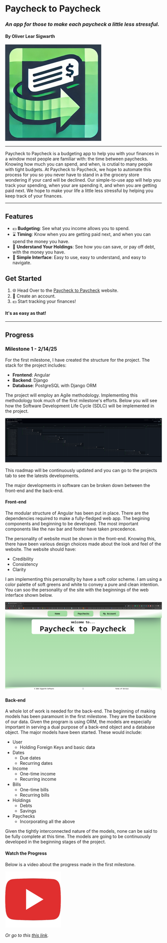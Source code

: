 # Paycheck to Paycheck
### _An app for those to make each paycheck a little less stressful._
#### By Oliver Lear Sigwarth

[![Paycheck to Paycheck Logo](./angular/assets/images/logo/logo_cropped_small.png)]()

---

Paycheck to Paycheck is a budgeting app to help you with your finances in a
window most people are familiar with: the time between paychecks. Knowing how
much you can spend, and when, is crutial to many people with tight budgets. At
Paycheck to Paycheck, we hope to automate this process for you so you never
have to stand in a the grocery store wondering if your card will be declined.
Our simple-to-use app will help you track your spending, when your are 
spending it, and when you are getting paid next. We hope to make your life a
little less stressful by helping you keep track of your finances.

---

## Features
- 💵 **Budgeting**: See what you income allows you to spend.
- ⌛️ **Timing**: Know when you are getting paid next, and when you can spend the
              money you have.
- 🏦 **Understand Your Holdings**: See how you can save, or pay off debt, with
                                the money you have.
- 📱 **Simple Interface**: Easy to use, easy to understand, and easy to navigate.

## Get Started

[//]: # (TODO: Create a URL on AWS.)
1. 🌐 Head Over to the [Paycheck to Paycheck]() website.
2. 🤝 Create an account.
3. 💵 Start tracking your finances!

#### It's as easy as that!

---

## Progress

### Milestone 1 - 2/14/25

For the first milestone, I have created the structure for the project. The
stack for the project includes:

- **Frontend**: Angular
- **Backend**: Django
- **Database**: PostgreSQL with Django ORM

The project will employ an Agile methodology. Implementing this methodology 
took much of the first milestone's efforts. Below you will see how the 
Software Development Life Cycle (SDLC) will be implemented in the project.

![Paycheck to Paycheck Roadmap](./assets/p2p_roadmap.png)

This roadmap will be continuously updated and you can go to the projects tab
to see the latests developments.

The major developments in software can be broken down between the front-end 
and the back-end.

#### Front-end

The modular structure of Angular has been put in place. There are the 
dependencies required to make a fully-fledged web app. The begining components
and beginning to be developed. The most important components like the nav bar
and footer have taken precedence.

The personality of website must be shown in the front-end. Knowing this, there
have been various design choices made about the look and feel of the website.
The website should have:

- Credibility
- Consistency
- Clarity

I am implementing this personality by have a soft color scheme. I am using a
color palette of soft greens and white to convey a pure and clean intention.
You can soo the personality of the site with the beginnings of the web 
interface shown below.

![Milestone One Homepage](./assets/p2p_milestone_one_home_page.png)

#### Back-end

A whole lot of work is needed for the back-end. The beginning of making models
has been paramount in the first milestone. They are the backbone of our data.
Given the program is using ORM, the models are especially important in serving
a dual purpose of a back-end object and a database object. The major models 
have been started. These would include:

- User
  - Holding Foreign Keys and basic data
- Dates
  - Due dates
  - Recurring dates
- Income
  - One-time income
  - Recurring income
- Bills
  - One-time bills
  - Recurring bills
- Holdings
  - Debts
  - Savings
- Paychecks
  - Incorporating all the above

Given the tightly interconnected nature of the models, none can be said to be
fully complete at this time. The models are going to be continuously developed
in the beginning stages of the project.

#### Watch the Progress

Below is a video about the progress made in the first milestone.

[//]: # (TODO: Add video link.)
[![Milestone One Progress](./assets/youtube_video_icon.png)]()

_Or go to this [this link]()._
